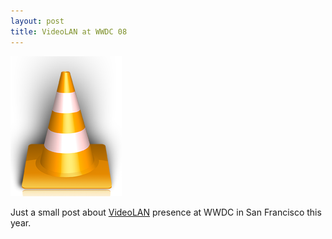 ```yaml
---
layout: post
title: VideoLAN at WWDC 08
---
```


<img src="/assets/images/blog/VLC/VLC_ScreenOSX_1.png" alt="" />

Just a small post about <a href="http://www.videolan.org">VideoLAN</a> presence at WWDC in San Francisco this year.